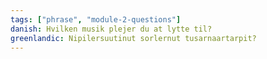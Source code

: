 ```yaml
---
tags: ["phrase", "module-2-questions"]
danish: Hvilken musik plejer du at lytte til?
greenlandic: Nipilersuutinut sorlernut tusarnaartarpit?
---
```

